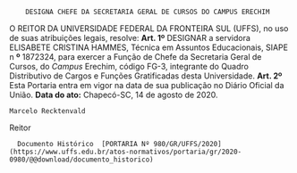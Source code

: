         DESIGNA CHEFE DA SECRETARIA GERAL DE CURSOS DO CAMPUS ERECHIM  

 O REITOR DA UNIVERSIDADE FEDERAL DA FRONTEIRA SUL (UFFS), no uso de suas atribuições legais, resolve:    **Art. 1º**  DESIGNAR a servidora ELISABETE CRISTINA HAMMES, Técnica em Assuntos Educacionais,  SIAPE n **º**  1872324, para exercer a Função de Chefe da Secretaria Geral de Cursos, do *Campus*  Erechim, código FG-3, integrante do Quadro Distributivo de Cargos e Funções Gratificadas desta Universidade.    **Art. 2º**  Esta Portaria entra em vigor na data de sua publicação no Diário Oficial da União.        **Data do ato:** Chapecó-SC, 14 de agosto de 2020.   
 

    Marcelo Recktenvald   
 Reitor 

      Documento Histórico  [PORTARIA Nº 980/GR/UFFS/2020](https://www.uffs.edu.br/atos-normativos/portaria/gr/2020-0980/@@download/documento_historico)     
      
